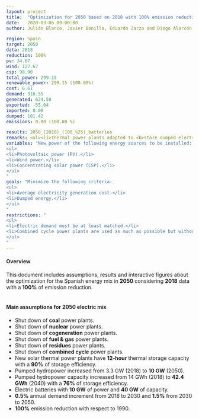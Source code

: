 ```yaml
---
layout: project
title:  "Optimization for 2050 based on 2018 with 100% emission reduction"
date:   2020-03-06 09:00:00
author: Julián Blanco, Javier Bonilla, Eduardo Zarza and Diego Alarcón

region: Spain
target: 2050
data: 2018
reduction: 100%
pv: 34.67
wind: 127.67
csp: 98.90
total_power: 299.15
renewable_power: 299.15 (100.00%)
cost: 6.61
demand: 316.55
generated: 624.50
exported: -55.04
imported: 0.00
dumped: 181.42
emissions: 0.00 (100.00 %)

results: 2050_(2018)_(100_%25)_batteries
remarks: <ul><li>Thermal power plants adapted to <b>store dumped electricity</b>.</li></ul>
variables: "New power of the following energy sources to be installed:
<ul>
<li>Photovoltaic power (PV).</li>
<li>Wind power.</li>
<li>Concentrating solar power (CSP).</li>
</ul>
"
goals: "Minimize the following criteria:
<ul>
<li>Average electricity generation cost.</li>
<li>Dumped energy.</li>
</ul>
"
restrictions: "
<ul>
<li>Electric demand must be at least matched.</li>
<li>Combined cycle power plants are used as much as possible but without exceeding the maximum allowed CO<sub>2</sub> emissions.</li>
</ul>
"
---
```

#### Overview
This document includes assumptions, results and interactive figures about the optimization for the Spanish energy mix in **2050** considering **2018** data with a **100%** of emission reduction.
<br>
<br>
#### Main assumptions for 2050 electric mix
- Shut down of **coal** power plants.
- Shut down of **nuclear** power plants.
- Shut down of **cogeneration** power plants.
- Shut down of **fuel & gas** power plants.
- Shut down of **residues** power plants.
- Shut down of **combined cycle** power plants.
- New solar thermal power plants have **12-hour** thermal storage capacity with a **90%** of storage efficiency.
- Pumped hydropower increased from 3.3 GW (2018) to **10 GW** (2050).
- Pumped hydropower capacity increased from 14 GWh (2018) to **42.4 GWh** (2040) with a **76%** of storage efficiency.
- Electric batteries with **10 GW** of power and **40 GW** of capacity.
- **0.5%** annual demand increment from 2018 to 2030 and **1.5%** from 2030 to 2050.
- **100%** emission reduction with respect to 1990.
<br>
<br>

